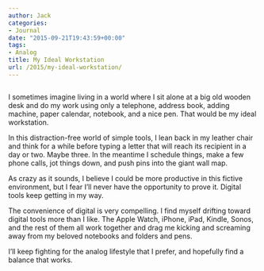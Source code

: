```yaml
---
author: Jack
categories:
- Journal
date: "2015-09-21T19:43:59+00:00"
tags:
- Analog
title: My Ideal Workstation
url: /2015/my-ideal-workstation/
---
```


<img src="/img/2015/old-desk.jpg" alt="" />
  

I sometimes imagine living in a world where I sit alone at a big old wooden desk and do my work using only a telephone, address book, adding machine, paper calendar, notebook, and a nice pen. That would be my ideal workstation.

In this distraction-free world of simple tools, I lean back in my leather chair and think for a while before typing a letter that will reach its recipient in a day or two. Maybe three. In the meantime I schedule things, make a few phone calls, jot things down, and push pins into the giant wall map.

As crazy as it sounds, I believe I could be more productive in this fictive environment, but I fear I’ll never have the opportunity to prove it. Digital tools keep getting in my way.

The convenience of digital is very compelling. I find myself drifting toward digital tools more than I like. The Apple Watch, iPhone, iPad, Kindle, Sonos, and the rest of them all work together and drag me kicking and screaming away from my beloved notebooks and folders and pens.

I’ll keep fighting for the analog lifestyle that I prefer, and hopefully find a balance that works.